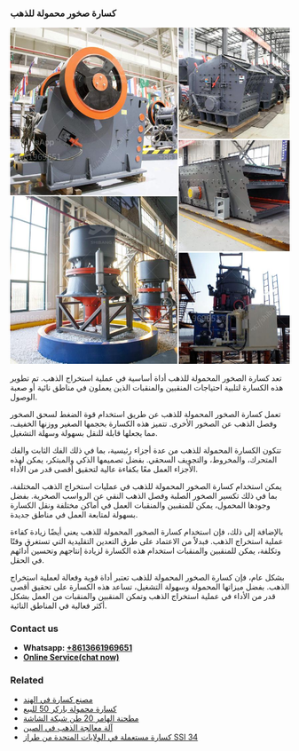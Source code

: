 <h3>كسارة صخور محمولة للذهب</h3><img src='1701853174.jpg' alt=''><p>تعد كسارة الصخور المحمولة للذهب أداة أساسية في عملية استخراج الذهب. تم تطوير هذه الكسارة لتلبية احتياجات المنقبين والمنقبات الذين يعملون في مناطق نائية أو صعبة الوصول.</p><p>تعمل كسارة الصخور المحمولة للذهب عن طريق استخدام قوة الضغط لسحق الصخور وفصل الذهب عن الصخور الأخرى. تتميز هذه الكسارة بحجمها الصغير ووزنها الخفيف، مما يجعلها قابلة للنقل بسهولة وسهلة التشغيل.</p><p>تتكون الكسارة المحمولة للذهب من عدة أجزاء رئيسية، بما في ذلك الفك الثابت والفك المتحرك، والمخروط، والتجويف السحقي. بفضل تصميمها الذكي والمبتكر، يمكن لهذه الأجزاء العمل معًا بكفاءة عالية لتحقيق أقصى قدر من الأداء.</p><p>يمكن استخدام كسارة الصخور المحمولة للذهب في عمليات استخراج الذهب المختلفة، بما في ذلك تكسير الصخور الصلبة وفصل الذهب النقي عن الرواسب الصخرية. بفضل وجودها المحمول، يمكن للمنقبين والمنقبات العمل في أماكن مختلفة ونقل الكسارة بسهولة لمتابعة العمل في مناطق جديدة.</p><p>بالإضافة إلى ذلك، فإن استخدام كسارة الصخور المحمولة للذهب يعني أيضًا زيادة كفاءة عملية استخراج الذهب. فبدلاً من الاعتماد على طرق التعدين التقليدية التي تستغرق وقتًا وتكلفة، يمكن للمنقبين والمنقبات استخدام هذه الكسارة لزيادة إنتاجهم وتحسين أدائهم في الحقل.</p><p>بشكل عام، فإن كسارة الصخور المحمولة للذهب تعتبر أداة قوية وفعالة لعملية استخراج الذهب. بفضل ميزاتها المحمولة وسهولة التشغيل، تساعد هذه الكسارة على تحقيق أقصى قدر من الأداء في عملية استخراج الذهب وتمكن المنقبين والمنقبات من العمل بشكل أكثر فعالية في المناطق النائية.</p><h3>Contact us</h3><ul><li><strong>Whatsapp:&nbsp;<a href="https://wa.me/8613661969651">+8613661969651</a></strong></li><li><a href="https://swt.shibang-china.com/?git&amp;zhl&amp;كسارة صخور محمولة للذهب"><strong>Online Service(chat now)</strong></a></li></ul><h3>Related</h3><ul><li><a href='مصنع كسارة في الهند.md'>مصنع كسارة في الهند</a></li><li><a href='كسارة محمولة باركر 50 للبيع.md'>كسارة محمولة باركر 50 للبيع</a></li><li><a href='مطحنة الهامر 20 طن شبكة الشاشة.md'>مطحنة الهامر 20 طن شبكة الشاشة</a></li><li><a href='آلة معالجة الذهب في الصين.md'>آلة معالجة الذهب في الصين</a></li><li><a href='كسارة مستعملة في الولايات المتحدة من طراز SSI 34.md'>كسارة مستعملة في الولايات المتحدة من طراز SSI 34</a></li></ul>